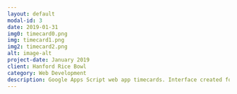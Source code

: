 ```yaml
---
layout: default
modal-id: 3
date: 2019-01-31
img0: timecard0.png
img: timecard1.png
img2: timecard2.png
alt: image-alt
project-date: January 2019
client: Hanford Rice Bowl
category: Web Development
description: Google Apps Script web app timecards. Interface created for employees with very limited computer knowledge. Easy onboarding and offboarding of employees. Solution for an old paper based system. <br /> <br />Created with Jquery, Google Apps Script, Google Sheets
---
```

